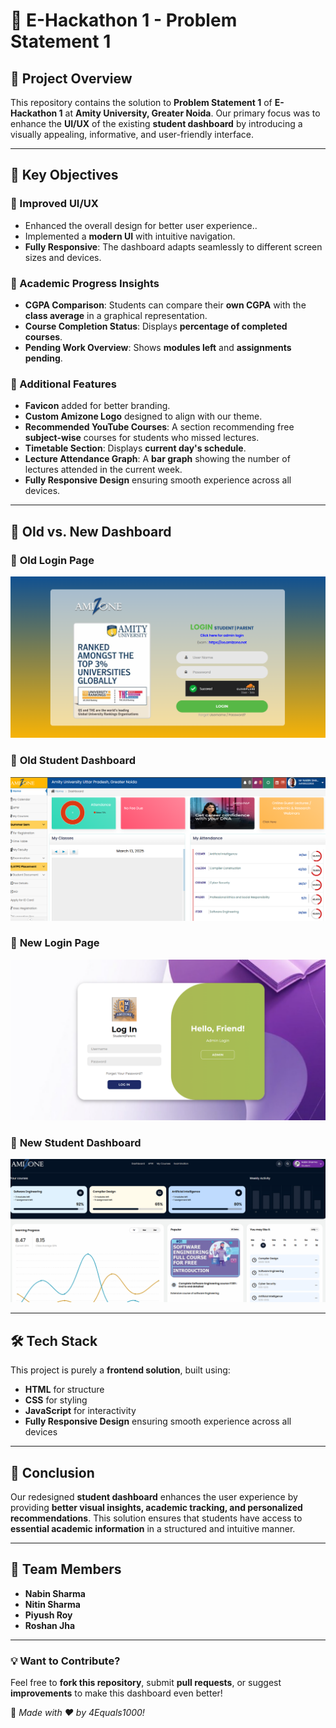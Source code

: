 # 📌 E-Hackathon 1 - Problem Statement 1

## 🚀 Project Overview
This repository contains the solution to **Problem Statement 1** of **E-Hackathon 1** at **Amity University, Greater Noida**. Our primary focus was to enhance the **UI/UX** of the existing **student dashboard** by introducing a visually appealing, informative, and user-friendly interface.

---

## 🎯 Key Objectives
### 🔹 Improved UI/UX
- Enhanced the overall design for better user experience..
- Implemented a **modern UI** with intuitive navigation.
- **Fully Responsive**: The dashboard adapts seamlessly to different screen sizes and devices.

### 🔹 Academic Progress Insights
- **CGPA Comparison**: Students can compare their **own CGPA** with the **class average** in a graphical representation.
- **Course Completion Status**: Displays **percentage of completed courses**.
- **Pending Work Overview**: Shows **modules left** and **assignments pending**.

### 🔹 Additional Features
- **Favicon** added for better branding.
- **Custom Amizone Logo** designed to align with our theme.
- **Recommended YouTube Courses**: A section recommending free **subject-wise** courses for students who missed lectures.
- **Timetable Section**: Displays **current day's schedule**.
- **Lecture Attendance Graph**: A **bar graph** showing the number of lectures attended in the current week.
- **Fully Responsive Design** ensuring smooth experience across all devices.

---

## 🔄 Old vs. New Dashboard

### 📌 **Old Login Page**
![Old Login Page](https://github.com/Nabin-09/pb1_Ehackathon/blob/main/assets/old%20Login%20Page.png)

### 📌 **Old Student Dashboard**
![Old Dashboard](https://github.com/Nabin-09/pb1_Ehackathon/blob/main/assets/old%20dashboard.png)

### 🌟 **New Login Page**
![New Login](https://github.com/Nabin-09/pb1_Ehackathon/blob/main/assets/Screenshot%202025-03-13%20124722.png)

### 🌟 **New Student Dashboard**
![New Dashboard](https://github.com/Nabin-09/pb1_Ehackathon/blob/main/assets/new%20Dashboard.png)


---

## 🛠️ Tech Stack
This project is purely a **frontend solution**, built using:
- **HTML** for structure
- **CSS** for styling
- **JavaScript** for interactivity
- **Fully Responsive Design** ensuring smooth experience across all devices

---

## 📜 Conclusion
Our redesigned **student dashboard** enhances the user experience by providing **better visual insights, academic tracking, and personalized recommendations**. This solution ensures that students have access to **essential academic information** in a structured and intuitive manner.

---

## 👥 Team Members
- **Nabin Sharma**
- **Nitin Sharma**
- **Piyush Roy**
- **Roshan Jha**

---

### 💡 Want to Contribute?
Feel free to **fork this repository**, submit **pull requests**, or suggest **improvements** to make this dashboard even better!

📌 *Made with ❤️ by 4Equals1000!*
